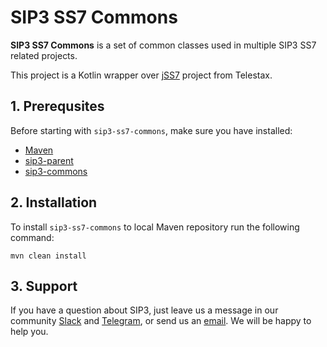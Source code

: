 # SIP3 SS7 Commons #

**SIP3 SS7 Commons** is a set of common classes used in multiple SIP3 SS7 related projects.

This project is a Kotlin wrapper over [jSS7](https://github.com/RestComm/jss7) project from Telestax.

## 1. Prerequsites

Before starting with `sip3-ss7-commons`, make sure you have installed:

* [Maven](https://maven.apache.org/install.html)
* [sip3-parent](https://github.com/sip3io/sip3-parent)
* [sip3-commons](https://github.com/sip3io/sip3-commons)

## 2. Installation

To install `sip3-ss7-commons` to local Maven repository run the following command:

```
mvn clean install
```

## 3. Support

If you have a question about SIP3, just leave us a message in our
community [Slack](https://join.slack.com/t/sip3-community/shared_invite/enQtOTIyMjg3NDI0MjU3LWUwYzhlOTFhODYxMTEwNjllYjZjNzc1M2NmM2EyNDM0ZjJmNTVkOTg1MGQ3YmFmNWU5NjlhOGI3MWU1MzUwMjE)
and [Telegram](https://t.me/sip3io), or send us an [email](mailto:support@sip3.io). We will be happy to help you.   
